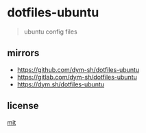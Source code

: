 # dotfiles-ubuntu

> ubuntu config files


## mirrors
- https://github.com/dym-sh/dotfiles-ubuntu
- https://gitlab.com/dym-sh/dotfiles-ubuntu
- https://dym.sh/dotfiles-ubuntu


## license
[mit](license)
